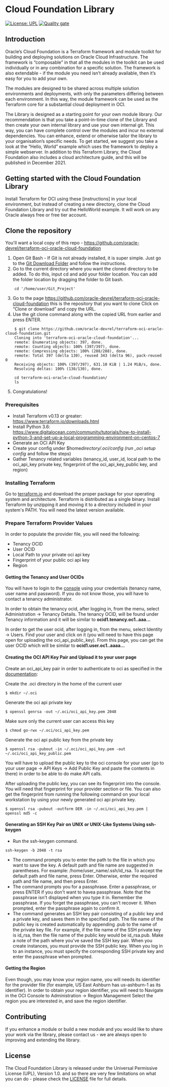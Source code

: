 # Cloud Foundation Library

[![License: UPL](https://img.shields.io/badge/license-UPL-green)](https://img.shields.io/badge/license-UPL-green) [![Quality gate](https://sonarcloud.io/api/project_badges/quality_gate?project=oracle-devrel_terraform-oci-oracle-cloud-foundation)](https://sonarcloud.io/dashboard?id=oracle-devrel_terraform-oci-oracle-cloud-foundation)

## Introduction
Oracle’s Cloud Foundation is a Terraform framework and module toolkit for building and deploying solutions on Oracle Cloud Infrastructure.
The framework is “composable” in that all the modules in the toolkit can be used individually or in any combination for a specific solution. The framework is also extendable - if the module you need isn’t already available, then it’s easy for you to add your own.

The modules are designed to be shared across multiple solution environments and deployments, with only the parameters differing between each environment. In this way, the module framework can be used as the Terraform core for a substantial cloud deployment in OCI.

The Library is designed as a starting point for your own module library. Our recommendation is that you take a point-in-time clone of the Library and then create your own internal library and use your own internal git. This way, you can have complete control over the modules and incur no external dependencies. You can enhance, extend or otherwise tailor the library to your organisation’s specific needs.
To get started, we suggest you take a look at the “Hello, World” example which uses the framework to deploy a simple webserver. In addition to this Terraform Library, the Cloud Foundation also includes a cloud architecture guide, and this will be published in December 2021.


## Getting started with the Cloud Foundation Library
Install Terraform for OCI using these [instructions] in your local environment, but instead of creating a new directory, clone the Cloud Foundation Library and try out the HelloWorld example. It will work on any Oracle always free or free tier account.

## Clone the repository 
You'll want a local copy of this repo - https://github.com/oracle-devrel/terraform-oci-oracle-cloud-foundation 
1. Open Git Bash - If Git is not already installed, it is super simple. Just go to the [Git Download Folder](https://git-scm.com/downloads) and follow the instructions.
2. Go to the current directory where you want the cloned directory to be added.
To do this, input cd and add your folder location. You can add the folder location by dragging the folder to Git bash.
```
    cd '/home/user/Git_Project'
```
3. Go to the page https://github.com/oracle-devrel/terraform-oci-oracle-cloud-foundation this is the repository that you want to clone
Click on “Clone or download” and copy the URL.
4. Use the git clone command along with the copied URL from earlier and press ENTER.
```
    $ git clone https://github.com/oracle-devrel/terraform-oci-oracle-cloud-foundation.git
    Cloning into 'terraform-oci-oracle-cloud-foundation'...
    remote: Enumerating objects: 397, done.
    remote: Counting objects: 100% (397/397), done.
    remote: Compressing objects: 100% (288/288), done.
    remote: Total 397 (delta 130), reused 343 (delta 96), pack-reused 0
    Receiving objects: 100% (397/397), 631.10 KiB | 1.24 MiB/s, done.
    Resolving deltas: 100% (130/130), done.

    cd terraform-oci-oracle-cloud-foundation/
    ls
```
5. Congratulations!

### Prerequisites
- Install Terraform v0.13 or greater: https://www.terraform.io/downloads.html
- Install Python 3.6: https://www.digitalocean.com/community/tutorials/how-to-install-python-3-and-set-up-a-local-programming-environment-on-centos-7
- Generate an OCI API Key
- Create your config under \$home*directory/.oci/config (run \_oci setup config* and follow the steps)
- Gather Tenancy related variables (tenancy_id, user_id, local path to the oci_api_key private key, fingerprint of the oci_api_key_public key, and region)

### Installing Terraform

Go to [terraform.io](https://www.terraform.io/downloads.html) and download the proper package for your operating system and architecture. Terraform is distributed as a single binary.
Install Terraform by unzipping it and moving it to a directory included in your system's PATH. You will need the latest version available.

### Prepare Terraform Provider Values

In order to populate the provider file, you will need the following:

- Tenancy OCID
- User OCID
- Local Path to your private oci api key
- Fingerprint of your public oci api key
- Region

#### **Getting the Tenancy and User OCIDs**

You will have to login to the [console](https://console.us-ashburn-1.oraclecloud.com) using your credentials (tenancy name, user name and password). If you do not know those, you will have to contact a tenancy administrator.

In order to obtain the tenancy ocid, after logging in, from the menu, select Administration -> Tenancy Details. The tenancy OCID, will be found under Tenancy information and it will be similar to **ocid1.tenancy.oc1..aaa…**

In order to get the user ocid, after logging in, from the menu, select Identity -> Users. Find your user and click on it (you will need to have this page open for uploading the oci_api_public_key). From this page, you can get the user OCID which will be similar to **ocid1.user.oc1..aaaa…**

#### **Creating the OCI API Key Pair and Upload it to your user page**

Create an oci_api_key pair in order to authenticate to oci as specified in the [documentation](https://docs.cloud.oracle.com/en-us/iaas/Content/API/Concepts/apisigningkey.htm#How):

Create the .oci directory in the home of the current user

`$ mkdir ~/.oci`

Generate the oci api private key

`$ openssl genrsa -out ~/.oci/oci_api_key.pem 2048`

Make sure only the current user can access this key

`$ chmod go-rwx ~/.oci/oci_api_key.pem`

Generate the oci api public key from the private key

`$ openssl rsa -pubout -in ~/.oci/oci_api_key.pem -out ~/.oci/oci_api_key_public.pem`

You will have to upload the public key to the oci console for your user (go to your user page -> API Keys -> Add Public Key and paste the contents in there) in order to be able to do make API calls.

After uploading the public key, you can see its fingerprint into the console. You will need that fingerprint for your provider section or file.
You can also get the fingerprint from running the following command on your local workstation by using your newly generated oci api private key.

`$ openssl rsa -pubout -outform DER -in ~/.oci/oci_api_key.pem | openssl md5 -c`

#### **Generating an SSH Key Pair on UNIX or UNIX-Like Systems Using ssh-keygen**

- Run the ssh-keygen command.

`ssh-keygen -b 2048 -t rsa`

- The command prompts you to enter the path to the file in which you want to save the key. A default path and file name are suggested in parentheses. For example: /home/user_name/.ssh/id_rsa. To accept the default path and file name, press Enter. Otherwise, enter the required path and file name, and then press Enter.
- The command prompts you for a passphrase. Enter a passphrase, or press ENTER if you don't want to havea passphrase.
  Note that the passphrase isn't displayed when you type it in. Remember the passphrase. If you forget the passphrase, you can't recover it. When prompted, enter the passphrase again to confirm it.
- The command generates an SSH key pair consisting of a public key and a private key, and saves them in the specified path. The file name of the public key is created automatically by appending .pub to the name of the private key file. For example, if the file name of the SSH private key is id_rsa, then the file name of the public key would be id_rsa.pub.
  Make a note of the path where you've saved the SSH key pair.
  When you create instances, you must provide the SSH public key. When you log in to an instance, you must specify the corresponding SSH private key and enter the passphrase when prompted.

#### **Getting the Region**
Even though, you may know your region name, you will needs its identifier for the provider file (for example, US East Ashburn has us-ashburn-1 as its identifier).
In order to obtain your region identifier, you will need to Navigate in the OCI Console to Administration -> Region Management
Select the region you are interested in, and save the region identifier.


## Contributing
If you enhance a module or build a new module and you would like to share your work via the library, please contact us - we are always open to improving and extending the library.


## License
The Cloud Foundation Library is released under the Universal Permissive License (UPL), Version 1.0. and so there are very few limitations on what you can do - please check the [LICENSE](LICENSE) file for full details.

